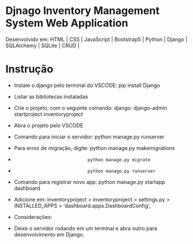 # Djnago Inventory Management System Web Application

Desenvolvido em: HTML | CSS | JavaScript | Bootstrap5 | Python | Django | SQLAlchemy | SQLite | CRUD |

# Instrução
- Instale o django pelo terminal do VSCODE: pip install Django
- Listar as bibliotecas instaladas
- Crie o projeto, com o seguinte comando: django: django-admin startproject inventoryproject
- Abra o projeto pelo VSCODE
- Comando para iniciar o servidor: python manage.py runserver 

- Para erros de migração, digite: python manage.py makemigrations
-                                 python manage.py migrate
-                                 python manage.py runserver

- Comando para registrar novo app: python manage.py startapp dashboard
- Adicione em: inventoryproject > inventoryproject > settings.py > INSTALLED_APPS > 'dashboard.apps.DashboardConfig',


- Considerações:
- Deixe o servidor rodando em um terminal e abra outro para desenvolvimento em Django.

